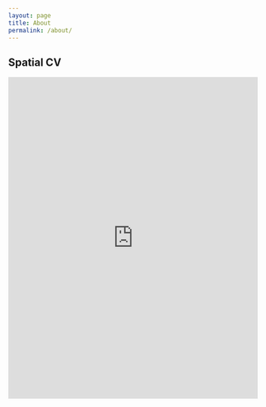 ```yaml
---
layout: page
title: About
permalink: /about/
---
```

## Spatial CV
<iframe src="https://www.arcgis.com/apps/Cascade/index.html?appid=37665405a67d413fa187688e0f7422cb" width= "100%" height="650" frameborder="0" style="border:0" allowfullscreen>iFrames are not supported on this page.</iframe>
